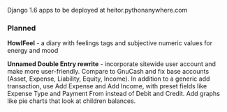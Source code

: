 Django 1.6 apps to be deployed at heitor.pythonanywhere.com

### Planned

**HowIFeel** - a diary with feelings tags and subjective numeric values for energy and mood

**Unnamed Double Entry rewrite** - incorporate sitewide user account and make more user-friendly. Compare to GnuCash and fix base accounts (Asset, Expense, Liability, Equity, Income). In addition to a generic add transaction, use Add Expense and Add Income, with preset fields like Expense Type and Payment From instead of Debit and Credit. Add graphs like pie charts that look at children balances.

